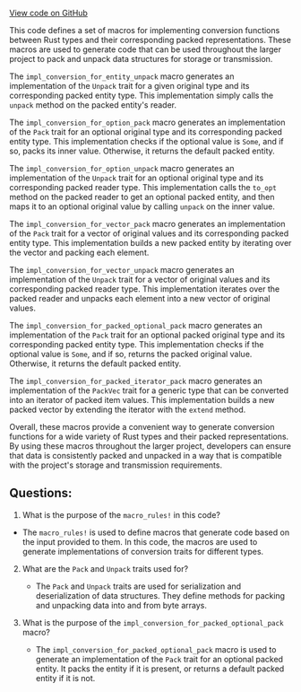 [View code on GitHub](https://github.com/nervosnetwork/ckb/blob/develop/util/types/src/conversion/utilities.rs)

This code defines a set of macros for implementing conversion functions between Rust types and their corresponding packed representations. These macros are used to generate code that can be used throughout the larger project to pack and unpack data structures for storage or transmission.

The `impl_conversion_for_entity_unpack` macro generates an implementation of the `Unpack` trait for a given original type and its corresponding packed entity type. This implementation simply calls the `unpack` method on the packed entity's reader.

The `impl_conversion_for_option_pack` macro generates an implementation of the `Pack` trait for an optional original type and its corresponding packed entity type. This implementation checks if the optional value is `Some`, and if so, packs its inner value. Otherwise, it returns the default packed entity.

The `impl_conversion_for_option_unpack` macro generates an implementation of the `Unpack` trait for an optional original type and its corresponding packed reader type. This implementation calls the `to_opt` method on the packed reader to get an optional packed entity, and then maps it to an optional original value by calling `unpack` on the inner value.

The `impl_conversion_for_vector_pack` macro generates an implementation of the `Pack` trait for a vector of original values and its corresponding packed entity type. This implementation builds a new packed entity by iterating over the vector and packing each element.

The `impl_conversion_for_vector_unpack` macro generates an implementation of the `Unpack` trait for a vector of original values and its corresponding packed reader type. This implementation iterates over the packed reader and unpacks each element into a new vector of original values.

The `impl_conversion_for_packed_optional_pack` macro generates an implementation of the `Pack` trait for an optional packed original type and its corresponding packed entity type. This implementation checks if the optional value is `Some`, and if so, returns the packed original value. Otherwise, it returns the default packed entity.

The `impl_conversion_for_packed_iterator_pack` macro generates an implementation of the `PackVec` trait for a generic type that can be converted into an iterator of packed item values. This implementation builds a new packed vector by extending the iterator with the `extend` method.

Overall, these macros provide a convenient way to generate conversion functions for a wide variety of Rust types and their packed representations. By using these macros throughout the larger project, developers can ensure that data is consistently packed and unpacked in a way that is compatible with the project's storage and transmission requirements.
## Questions:
 1. What is the purpose of the `macro_rules!` in this code?
   - The `macro_rules!` is used to define macros that generate code based on the input provided to them. In this code, the macros are used to generate implementations of conversion traits for different types.

2. What are the `Pack` and `Unpack` traits used for?
   - The `Pack` and `Unpack` traits are used for serialization and deserialization of data structures. They define methods for packing and unpacking data into and from byte arrays.

3. What is the purpose of the `impl_conversion_for_packed_optional_pack` macro?
   - The `impl_conversion_for_packed_optional_pack` macro is used to generate an implementation of the `Pack` trait for an optional packed entity. It packs the entity if it is present, or returns a default packed entity if it is not.
